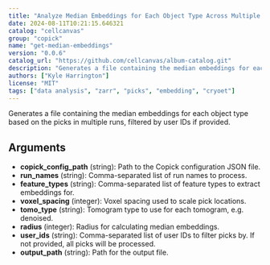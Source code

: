 ```yaml
---
title: "Analyze Median Embeddings for Each Object Type Across Multiple Runs"
date: 2024-08-11T10:21:15.646321
catalog: "cellcanvas"
group: "copick"
name: "get-median-embeddings"
version: "0.0.6"
catalog_url: "https://github.com/cellcanvas/album-catalog.git"
description: "Generates a file containing the median embeddings for each object type based on the picks in multiple runs, filtered by user IDs if provided."
authors: ["Kyle Harrington"]
license: "MIT"
tags: ["data analysis", "zarr", "picks", "embedding", "cryoet"]
---
```


Generates a file containing the median embeddings for each object type based on the picks in multiple runs, filtered by user IDs if provided.

## Arguments

- **copick_config_path** (string): Path to the Copick configuration JSON file.
- **run_names** (string): Comma-separated list of run names to process.
- **feature_types** (string): Comma-separated list of feature types to extract embeddings for.
- **voxel_spacing** (integer): Voxel spacing used to scale pick locations.
- **tomo_type** (string): Tomogram type to use for each tomogram, e.g. denoised.
- **radius** (integer): Radius for calculating median embeddings.
- **user_ids** (string): Comma-separated list of user IDs to filter picks by. If not provided, all picks will be processed.
- **output_path** (string): Path for the output file.

